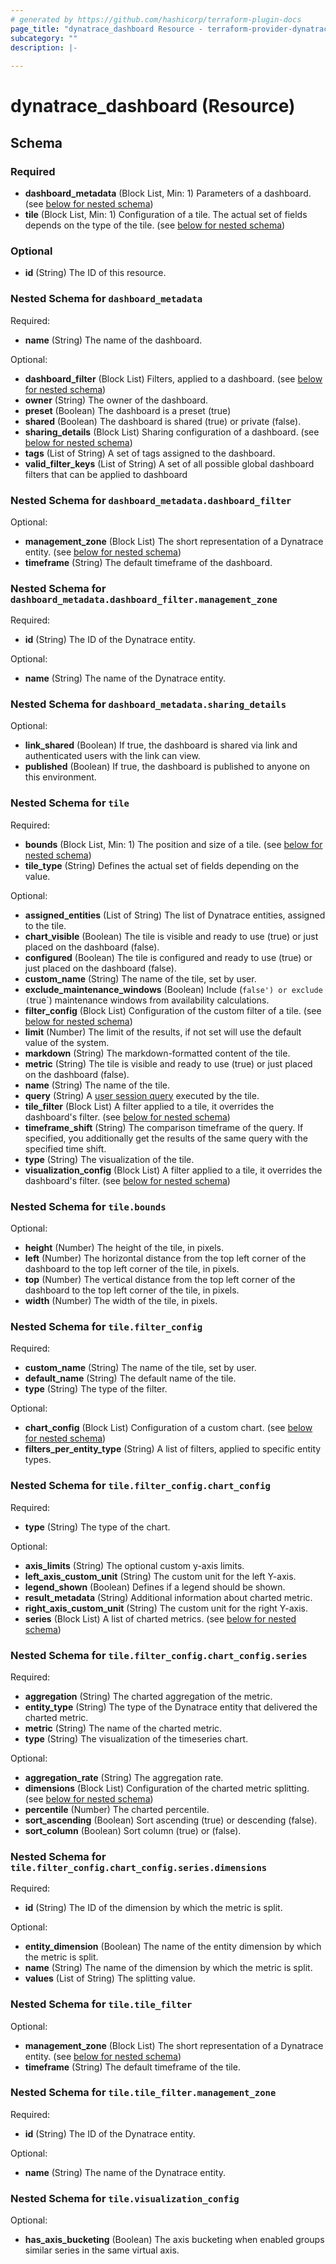 ```yaml
---
# generated by https://github.com/hashicorp/terraform-plugin-docs
page_title: "dynatrace_dashboard Resource - terraform-provider-dynatrace"
subcategory: ""
description: |-
  
---
```


# dynatrace_dashboard (Resource)





<!-- schema generated by tfplugindocs -->
## Schema

### Required

- **dashboard_metadata** (Block List, Min: 1) Parameters of a dashboard. (see [below for nested schema](#nestedblock--dashboard_metadata))
- **tile** (Block List, Min: 1) Configuration of a tile. The actual set of fields depends on the type of the tile. (see [below for nested schema](#nestedblock--tile))

### Optional

- **id** (String) The ID of this resource.

<a id="nestedblock--dashboard_metadata"></a>
### Nested Schema for `dashboard_metadata`

Required:

- **name** (String) The name of the dashboard.

Optional:

- **dashboard_filter** (Block List) Filters, applied to a dashboard. (see [below for nested schema](#nestedblock--dashboard_metadata--dashboard_filter))
- **owner** (String) The owner of the dashboard.
- **preset** (Boolean) The dashboard is a preset (true)
- **shared** (Boolean) The dashboard is shared (true) or private (false).
- **sharing_details** (Block List) Sharing configuration of a dashboard. (see [below for nested schema](#nestedblock--dashboard_metadata--sharing_details))
- **tags** (List of String) A set of tags assigned to the dashboard.
- **valid_filter_keys** (List of String) A set of all possible global dashboard filters that can be applied to dashboard

<a id="nestedblock--dashboard_metadata--dashboard_filter"></a>
### Nested Schema for `dashboard_metadata.dashboard_filter`

Optional:

- **management_zone** (Block List) The short representation of a Dynatrace entity. (see [below for nested schema](#nestedblock--dashboard_metadata--dashboard_filter--management_zone))
- **timeframe** (String) The default timeframe of the dashboard.

<a id="nestedblock--dashboard_metadata--dashboard_filter--management_zone"></a>
### Nested Schema for `dashboard_metadata.dashboard_filter.management_zone`

Required:

- **id** (String) The ID of the Dynatrace entity.

Optional:

- **name** (String) The name of the Dynatrace entity.



<a id="nestedblock--dashboard_metadata--sharing_details"></a>
### Nested Schema for `dashboard_metadata.sharing_details`

Optional:

- **link_shared** (Boolean) If true, the dashboard is shared via link and authenticated users with the link can view.
- **published** (Boolean) If true, the dashboard is published to anyone on this environment.



<a id="nestedblock--tile"></a>
### Nested Schema for `tile`

Required:

- **bounds** (Block List, Min: 1) The position and size of a tile. (see [below for nested schema](#nestedblock--tile--bounds))
- **tile_type** (String) Defines the actual set of fields depending on the value.

Optional:

- **assigned_entities** (List of String) The list of Dynatrace entities, assigned to the tile.
- **chart_visible** (Boolean) The tile is visible and ready to use (true) or just placed on the dashboard (false).
- **configured** (Boolean) The tile is configured and ready to use (true) or just placed on the dashboard (false).
- **custom_name** (String) The name of the tile, set by user.
- **exclude_maintenance_windows** (Boolean) Include (`false') or exclude (`true`) maintenance windows from availability calculations.
- **filter_config** (Block List) Configuration of the custom filter of a tile. (see [below for nested schema](#nestedblock--tile--filter_config))
- **limit** (Number) The limit of the results, if not set will use the default value of the system.
- **markdown** (String) The markdown-formatted content of the tile.
- **metric** (String) The tile is visible and ready to use (true) or just placed on the dashboard (false).
- **name** (String) The name of the tile.
- **query** (String) A [user session query](https://www.dynatrace.com/support/help/shortlink/usql-info) executed by the tile.
- **tile_filter** (Block List) A filter applied to a tile, it overrides the dashboard's filter. (see [below for nested schema](#nestedblock--tile--tile_filter))
- **timeframe_shift** (String) The comparison timeframe of the query. If specified, you additionally get the results of the same query with the specified time shift.
- **type** (String) The visualization of the tile.
- **visualization_config** (Block List) A filter applied to a tile, it overrides the dashboard's filter. (see [below for nested schema](#nestedblock--tile--visualization_config))

<a id="nestedblock--tile--bounds"></a>
### Nested Schema for `tile.bounds`

Optional:

- **height** (Number) The height of the tile, in pixels.
- **left** (Number) The horizontal distance from the top left corner of the dashboard to the top left corner of the tile, in pixels.
- **top** (Number) The vertical distance from the top left corner of the dashboard to the top left corner of the tile, in pixels.
- **width** (Number) The width of the tile, in pixels.


<a id="nestedblock--tile--filter_config"></a>
### Nested Schema for `tile.filter_config`

Required:

- **custom_name** (String) The name of the tile, set by user.
- **default_name** (String) The default name of the tile.
- **type** (String) The type of the filter.

Optional:

- **chart_config** (Block List) Configuration of a custom chart. (see [below for nested schema](#nestedblock--tile--filter_config--chart_config))
- **filters_per_entity_type** (String) A list of filters, applied to specific entity types.

<a id="nestedblock--tile--filter_config--chart_config"></a>
### Nested Schema for `tile.filter_config.chart_config`

Required:

- **type** (String) The type of the chart.

Optional:

- **axis_limits** (String) The optional custom y-axis limits.
- **left_axis_custom_unit** (String) The custom unit for the left Y-axis.
- **legend_shown** (Boolean) Defines if a legend should be shown.
- **result_metadata** (String) Additional information about charted metric.
- **right_axis_custom_unit** (String) The custom unit for the right Y-axis.
- **series** (Block List) A list of charted metrics. (see [below for nested schema](#nestedblock--tile--filter_config--chart_config--series))

<a id="nestedblock--tile--filter_config--chart_config--series"></a>
### Nested Schema for `tile.filter_config.chart_config.series`

Required:

- **aggregation** (String) The charted aggregation of the metric.
- **entity_type** (String) The type of the Dynatrace entity that delivered the charted metric.
- **metric** (String) The name of the charted metric.
- **type** (String) The visualization of the timeseries chart.

Optional:

- **aggregation_rate** (String) The aggregation rate.
- **dimensions** (Block List) Configuration of the charted metric splitting. (see [below for nested schema](#nestedblock--tile--filter_config--chart_config--series--dimensions))
- **percentile** (Number) The charted percentile.
- **sort_ascending** (Boolean) Sort ascending (true) or descending (false).
- **sort_column** (Boolean) Sort column (true) or (false).

<a id="nestedblock--tile--filter_config--chart_config--series--dimensions"></a>
### Nested Schema for `tile.filter_config.chart_config.series.dimensions`

Required:

- **id** (String) The ID of the dimension by which the metric is split.

Optional:

- **entity_dimension** (Boolean) The name of the entity dimension by which the metric is split.
- **name** (String) The name of the dimension by which the metric is split.
- **values** (List of String) The splitting value.





<a id="nestedblock--tile--tile_filter"></a>
### Nested Schema for `tile.tile_filter`

Optional:

- **management_zone** (Block List) The short representation of a Dynatrace entity. (see [below for nested schema](#nestedblock--tile--tile_filter--management_zone))
- **timeframe** (String) The default timeframe of the tile.

<a id="nestedblock--tile--tile_filter--management_zone"></a>
### Nested Schema for `tile.tile_filter.management_zone`

Required:

- **id** (String) The ID of the Dynatrace entity.

Optional:

- **name** (String) The name of the Dynatrace entity.



<a id="nestedblock--tile--visualization_config"></a>
### Nested Schema for `tile.visualization_config`

Optional:

- **has_axis_bucketing** (Boolean) The axis bucketing when enabled groups similar series in the same virtual axis.


